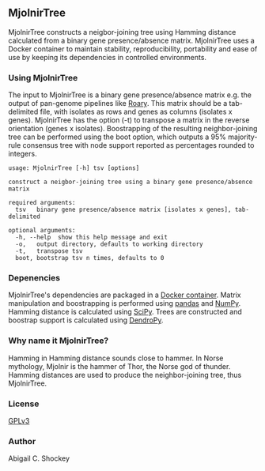## MjolnirTree

MjolnirTree constructs a neigbor-joining tree using Hamming distance calculated from a binary gene presence/absence matrix. MjolnirTree uses a Docker container to maintain stability, reproducibility, portability and ease of use by keeping its dependencies in controlled environments.

### Using MjolnirTree

The input to MjolnirTree is a binary gene presence/absence matrix e.g. the output of pan-genome pipelines like [Roary](https://sanger-pathogens.github.io/Roary/). This matrix should be a tab-delimited file, with isolates as rows and genes as columns (isolates x genes). MjolnirTree has the option (-t) to transpose a matrix in the reverse orientation (genes x isolates). Boostrapping of the resulting neighbor-joining tree can be performed using the boot option, which outputs a 95% majority-rule consensus tree with node support reported as percentages rounded to integers.

```
usage: MjolnirTree [-h] tsv [options]

construct a neigbor-joining tree using a binary gene presence/absence matrix

required arguments:
  tsv   binary gene presence/absence matrix [isolates x genes], tab-delimited

optional arguments:
  -h, --help  show this help message and exit
  -o,   output directory, defaults to working directory
  -t,   transpose tsv
  boot, bootstrap tsv n times, defaults to 0
```
### Depenencies
MjolnirTree's dependencies are packaged in a [Docker container](https://github.com/AbigailShockey/MjolnirTree/blob/master/docker/Dockerfile). Matrix manipulation and boostrapping is performed using [pandas](https://pandas.pydata.org/) and [NumPy](https://numpy.org/). Hamming distance is calculated using [SciPy](https://www.scipy.org/). Trees are constructed and boostrap support is calculated using [DendroPy](https://dendropy.org/).

### Why name it MjolnirTree?

Hamming in Hamming distance sounds close to hammer. In Norse mythology, Mjolnir is the hammer of Thor, the Norse god of thunder. Hamming distances are used to produce the neighbor-joining tree, thus MjolnirTree.

### License

[GPLv3](https://github.com/AbigailShockey/MjolnirTree/blob/master/LICENSE)

### Author

Abigail C. Shockey
